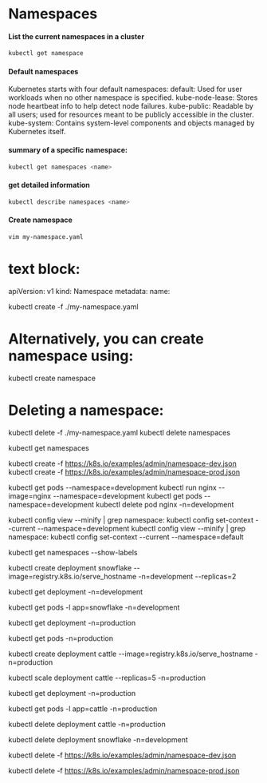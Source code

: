 # Namespaces

#### List the current namespaces in a cluster
```bash
kubectl get namespace
```

#### Default namespaces
Kubernetes starts with four default namespaces:
default: Used for user workloads when no other namespace is specified.
kube-node-lease: Stores node heartbeat info to help detect node failures.
kube-public: Readable by all users; used for resources meant to be publicly accessible in the cluster.
kube-system: Contains system-level components and objects managed by Kubernetes itself.

#### summary of a specific namespace:
```bash
kubectl get namespaces <name>
```
#### get detailed information
```bash
kubectl describe namespaces <name>
```
#### Create namespace
```bash
vim my-namespace.yaml
```
# text block:
apiVersion: v1
kind: Namespace
metadata:
  name: <insert-namespace-name-here>

kubectl create -f ./my-namespace.yaml

# Alternatively, you can create namespace using:
kubectl create namespace <insert-namespace-name-here>

# Deleting a namespace:
kubectl delete -f ./my-namespace.yaml
kubectl delete namespaces <insert-some-namespace-name>

kubectl get namespaces

kubectl create -f https://k8s.io/examples/admin/namespace-dev.json
kubectl create -f https://k8s.io/examples/admin/namespace-prod.json

kubectl get pods --namespace=development
kubectl run nginx --image=nginx --namespace=development
kubectl get pods --namespace=development
kubectl delete pod nginx -n=development

kubectl config view --minify | grep namespace:
kubectl config set-context --current --namespace=development
kubectl config view --minify | grep namespace:
kubectl config set-context --current --namespace=default

kubectl get namespaces --show-labels

kubectl create deployment snowflake --image=registry.k8s.io/serve_hostname -n=development --replicas=2

kubectl get deployment -n=development

kubectl get pods -l app=snowflake -n=development

kubectl get deployment -n=production

kubectl get pods -n=production

kubectl create deployment cattle --image=registry.k8s.io/serve_hostname -n=production

kubectl scale deployment cattle --replicas=5 -n=production

kubectl get deployment -n=production

kubectl get pods -l app=cattle -n=production

kubectl delete deployment cattle -n=production

kubectl delete deployment snowflake -n=development

kubectl delete -f https://k8s.io/examples/admin/namespace-dev.json

kubectl delete -f https://k8s.io/examples/admin/namespace-prod.json




